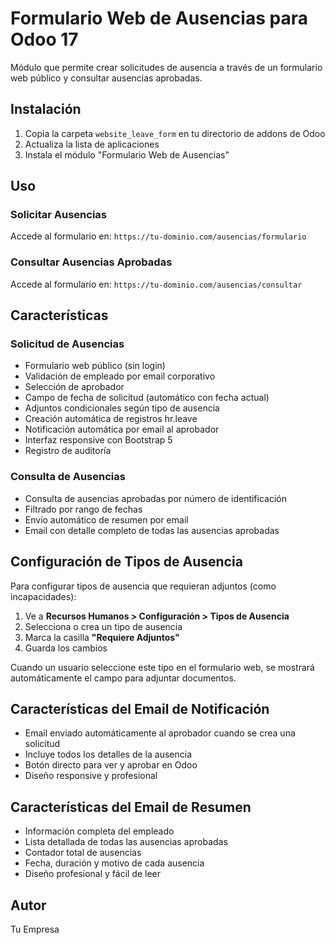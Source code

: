 # Formulario Web de Ausencias para Odoo 17

Módulo que permite crear solicitudes de ausencia a través de un formulario web público y consultar ausencias aprobadas.

## Instalación

1. Copia la carpeta `website_leave_form` en tu directorio de addons de Odoo
2. Actualiza la lista de aplicaciones
3. Instala el módulo "Formulario Web de Ausencias"

## Uso

### Solicitar Ausencias
Accede al formulario en: `https://tu-dominio.com/ausencias/formulario`

### Consultar Ausencias Aprobadas
Accede al formulario en: `https://tu-dominio.com/ausencias/consultar`

## Características

### Solicitud de Ausencias
- Formulario web público (sin login)
- Validación de empleado por email corporativo
- Selección de aprobador
- Campo de fecha de solicitud (automático con fecha actual)
- Adjuntos condicionales según tipo de ausencia
- Creación automática de registros hr.leave
- Notificación automática por email al aprobador
- Interfaz responsive con Bootstrap 5
- Registro de auditoría

### Consulta de Ausencias
- Consulta de ausencias aprobadas por número de identificación
- Filtrado por rango de fechas
- Envío automático de resumen por email
- Email con detalle completo de todas las ausencias aprobadas

## Configuración de Tipos de Ausencia

Para configurar tipos de ausencia que requieran adjuntos (como incapacidades):

1. Ve a **Recursos Humanos > Configuración > Tipos de Ausencia**
2. Selecciona o crea un tipo de ausencia
3. Marca la casilla **"Requiere Adjuntos"**
4. Guarda los cambios

Cuando un usuario seleccione este tipo en el formulario web, se mostrará automáticamente el campo para adjuntar documentos.

## Características del Email de Notificación

- Email enviado automáticamente al aprobador cuando se crea una solicitud
- Incluye todos los detalles de la ausencia
- Botón directo para ver y aprobar en Odoo
- Diseño responsive y profesional

## Características del Email de Resumen

- Información completa del empleado
- Lista detallada de todas las ausencias aprobadas
- Contador total de ausencias
- Fecha, duración y motivo de cada ausencia
- Diseño profesional y fácil de leer

## Autor

Tu Empresa
